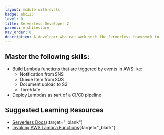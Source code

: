 ```yaml
---
layout: module-with-evals
badge: abc123
level: 0
title: Serverless Developer 2
parent: Architecture
nav_order: 8
description: A developer who can work with the Serverless framework to build and trigger cloud-based tasks.
---
```

## Master the following skills:

- Build Lambda functions that are triggered by events in AWS like:
  - Notification from SNS
  - Queue Item from SQS
  - Document upload to S3
  - Time/date
- Deploy Lambdas as part of a CI/CD pipeline

## Suggested Learning Resources

- [Serverless Docs](https://www.serverless.com/framework/docs/){:target="\_blank"}
- [Invoking AWS Lambda Functions](https://docs.aws.amazon.com/lambda/latest/dg/lambda-invocation.html){:target="\_blank"}

